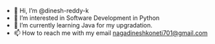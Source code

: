 - 👋 Hi, I’m @dinesh-reddy-k
- 👀 I’m interested in Software Development in Python
- 🌱 I’m currently learning Java for my upgradation. 
- 📫 How to reach me with my email nagadineshkoneti701@gmail.com

<!---
dinesh-reddy-k/dinesh-reddy-k is a ✨ special ✨ repository because its `README.md` (this file) appears on your GitHub profile.
You can click the Preview link to take a look at your changes.
--->
